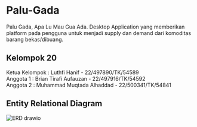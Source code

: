 # Palu-Gada
Palu Gada, Apa Lu Mau Gua Ada. Desktop Application yang memberikan platform pada pengguna untuk menjadi supply dan demand dari komoditas barang bekas/dibuang.

## Kelompok 20
Ketua Kelompok : Luthfi Hanif - 22/497890/TK/54589<br/>
Anggota 1 : Brian Tirafi Aufauzan - 22/497916/TK/54592<br/>
Anggota 2 : Muhammad Muqtada Alhaddad - 22/500341/TK/54841 <br/>

## Entity Relational Diagram 

![ERD drawio](https://github.com/user-attachments/assets/a3edf121-980d-46ec-af84-489c8be86090)
